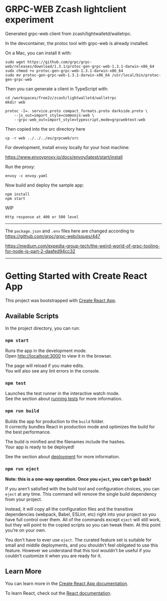 # GRPC-WEB Zcash lightclient experiment

Generated grpc-web client from zcash/lightwalletd/walletrpc.

In the devcontainer, the protoc tool with grpc-web is already installed.

On a Mac, you can install it with:

```
sudo wget https://github.com/grpc/grpc-web/releases/download/1.3.1/protoc-gen-grpc-web-1.3.1-darwin-x86_64
sudo chmod +x protoc-gen-grpc-web-1.3.1-darwin-x86_64
sudo mv protoc-gen-grpc-web-1.3.1-darwin-x86_64 /usr/local/bin/protoc-gen-grpc-web
```

Then you can generate a client in TypeScript with:

```
cd /workspaces/free2z/zcash/lightwalletd/walletrpc
mkdir web

protoc -I=. service.proto compact_formats.proto darkside.proto \
    --js_out=import_style=commonjs:web \
    --grpc-web_out=import_style=typescript,mode=grpcwebtext:web
```

Then copied into the src directory here

```
cp -r web ../../../ex/grpcweb/src
```

For development, install envoy locally for your host machine:

https://www.envoyproxy.io/docs/envoy/latest/start/install

Run the proxy:

```
envoy -c envoy.yaml
```

Now build and deploy the sample app:

```
npm install
npm start
```

WIP

```
Http response at 400 or 500 level
```







------------

The `package.json` and `.env` files here are changed according to
https://github.com/grpc/grpc-web/issues/447

https://medium.com/expedia-group-tech/the-weird-world-of-grpc-tooling-for-node-js-part-2-daafed94cc32

----------------------------------


# Getting Started with Create React App

This project was bootstrapped with [Create React App](https://github.com/facebook/create-react-app).

## Available Scripts

In the project directory, you can run:

### `npm start`

Runs the app in the development mode.\
Open [http://localhost:3000](http://localhost:3000) to view it in the browser.

The page will reload if you make edits.\
You will also see any lint errors in the console.

### `npm test`

Launches the test runner in the interactive watch mode.\
See the section about [running tests](https://facebook.github.io/create-react-app/docs/running-tests) for more information.

### `npm run build`

Builds the app for production to the `build` folder.\
It correctly bundles React in production mode and optimizes the build for the best performance.

The build is minified and the filenames include the hashes.\
Your app is ready to be deployed!

See the section about [deployment](https://facebook.github.io/create-react-app/docs/deployment) for more information.

### `npm run eject`

**Note: this is a one-way operation. Once you `eject`, you can’t go back!**

If you aren’t satisfied with the build tool and configuration choices, you can `eject` at any time. This command will remove the single build dependency from your project.

Instead, it will copy all the configuration files and the transitive dependencies (webpack, Babel, ESLint, etc) right into your project so you have full control over them. All of the commands except `eject` will still work, but they will point to the copied scripts so you can tweak them. At this point you’re on your own.

You don’t have to ever use `eject`. The curated feature set is suitable for small and middle deployments, and you shouldn’t feel obligated to use this feature. However we understand that this tool wouldn’t be useful if you couldn’t customize it when you are ready for it.

## Learn More

You can learn more in the [Create React App documentation](https://facebook.github.io/create-react-app/docs/getting-started).

To learn React, check out the [React documentation](https://reactjs.org/).
